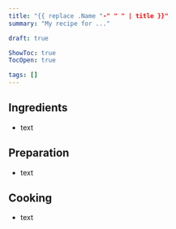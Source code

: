 ```yaml
---
title: "{{ replace .Name "-" " " | title }}"
summary: "My recipe for ..."

draft: true

ShowToc: true
TocOpen: true

tags: []
---
```


## Ingredients 

- text

## Preparation 

- text

## Cooking

- text
